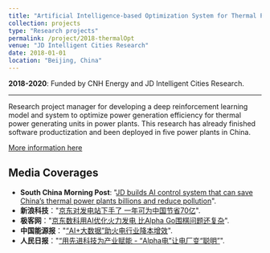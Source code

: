 ```yaml
---
title: "Artificial Intelligence-based Optimization System for Thermal Power Generating Units"
collection: projects
type: "Research projects"
permalink: /project/2018-thermalOpt
venue: "JD Intelligent Cities Research"
date: 2018-01-01
location: "Beijing, China"
---
```

<b>2018-2020</b>: Funded by CNH Energy and JD Intelligent Cities Research. 

---
Research project manager for developing a deep reinforcement learning model and system to optimize power generation efficiency for thermal power generating units in power plants. This research has already finished software productization and been deployed in five power plants in China.

[More information here](https://www.jddglobal.com/products/thermal-power)

Media Coverages
---
* <b>South China Morning Post</b>: "[JD builds AI control system that can save China’s thermal power plants billions and reduce pollution](https://www.scmp.com/tech/innovation/article/3114030/jd-builds-ai-control-system-can-save-chinas-thermal-power-plants)".
* <b>新浪科技</b>："[京东对发电站下手了 一年可为中国节省70亿](https://tech.sina.com.cn/roll/2020-09-03/doc-iivhuipp2355272.shtml)".
* <b>极客网</b>："[京东数科用AI优化火力发电 比Alpha Go围棋问题还复杂](https://www.fromgeek.com/latest/242787.html)".
* <b>中国能源报</b>："[“AI+大数据”助火电行业降本增效](http://news.bjx.com.cn/html/20190424/976626.shtml)".
* <b>人民日报</b>："[“用先进科技为产业赋能 - “Alpha电”让电厂变“聪明”](http://news.bjx.com.cn/html/20190424/976626.shtml)".